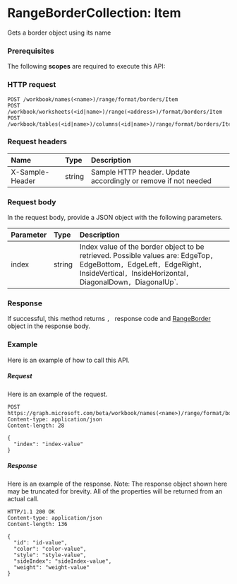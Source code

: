 # RangeBorderCollection: Item

Gets a border object using its name
### Prerequisites
The following **scopes** are required to execute this API: 
### HTTP request
<!-- { "blockType": "ignored" } -->
```http
POST /workbook/names(<name>)/range/format/borders/Item
POST /workbook/worksheets(<id|name>)/range(<address>)/format/borders/Item
POST /workbook/tables(<id|name>)/columns(<id|name>)/range/format/borders/Item

```
### Request headers
| Name       | Type | Description|
|:---------------|:--------|:----------|
| X-Sample-Header  | string  | Sample HTTP header. Update accordingly or remove if not needed|

### Request body
In the request body, provide a JSON object with the following parameters.

| Parameter	   | Type	|Description|
|:---------------|:--------|:----------|
|index|string|Index value of the border object to be retrieved.  Possible values are: EdgeTop`, `EdgeBottom`, `EdgeLeft`, `EdgeRight`, `InsideVertical`, `InsideHorizontal`, `DiagonalDown`, `DiagonalUp`.|

### Response
If successful, this method returns `, ` response code and [RangeBorder](../resources/rangeborder.md) object in the response body.

### Example
Here is an example of how to call this API.
##### Request
Here is an example of the request.
<!-- {
  "blockType": "request",
  "name": "rangebordercollection_item"
}-->
```http
POST https://graph.microsoft.com/beta/workbook/names(<name>)/range/format/borders/Item
Content-type: application/json
Content-length: 28

{
  "index": "index-value"
}
```

##### Response
Here is an example of the response. Note: The response object shown here may be truncated for brevity. All of the properties will be returned from an actual call.
<!-- {
  "blockType": "response",
  "truncated": true,
  "@odata.type": "microsoft.graph.rangeborder"
} -->
```http
HTTP/1.1 200 OK
Content-type: application/json
Content-length: 136

{
  "id": "id-value",
  "color": "color-value",
  "style": "style-value",
  "sideIndex": "sideIndex-value",
  "weight": "weight-value"
}
```

<!-- uuid: 8fcb5dbc-d5aa-4681-8e31-b001d5168d79
2015-10-25 14:57:30 UTC -->
<!-- {
  "type": "#page.annotation",
  "description": "RangeBorderCollection: Item",
  "keywords": "",
  "section": "documentation",
  "tocPath": ""
}-->